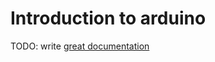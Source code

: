 # Introduction to arduino

TODO: write [great documentation](http://jacobian.org/writing/what-to-write/)
